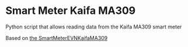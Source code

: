 # Smart Meter Kaifa MA309
Python script that allows reading data from the Kaifa MA309 smart meter

Based on [the SmartMeterEVNKaifaMA309](https://github.com/greenMikeEU/SmartMeterEVNKaifaMA309)
